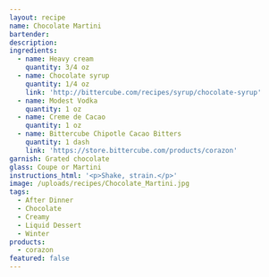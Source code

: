 ```yaml
---
layout: recipe
name: Chocolate Martini
bartender:
description:
ingredients:
  - name: Heavy cream
    quantity: 3/4 oz
  - name: Chocolate syrup
    quantity: 1/4 oz
    link: 'http://bittercube.com/recipes/syrup/chocolate-syrup'
  - name: Modest Vodka
    quantity: 1 oz
  - name: Creme de Cacao
    quantity: 1 oz
  - name: Bittercube Chipotle Cacao Bitters
    quantity: 1 dash
    link: 'https://store.bittercube.com/products/corazon'
garnish: Grated chocolate
glass: Coupe or Martini
instructions_html: '<p>Shake, strain.</p>'
image: /uploads/recipes/Chocolate_Martini.jpg
tags:
  - After Dinner
  - Chocolate
  - Creamy
  - Liquid Dessert
  - Winter
products:
  - corazon
featured: false
---
```


